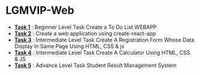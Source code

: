 # LGMVIP-Web

* **[Task 1](#Task-1)** : Beginner Level Task Create a To Do List WEBAPP
* **[Task 2](#Task-2)** : Create a web application using create-react-app
* **[Task 3](#Task-3)** : Intermediate Level Task Create A Registration Form Whose Data Display In Same Page Using HTML, CSS & js
* **[Task 4](#Task-4)** : Intermediate Level Task Create A Calculator Using HTML, CSS & JS
* **[Task 5](#Task-5)** : Advance Level Task Student Result Management System